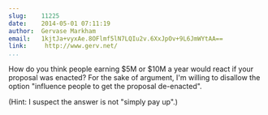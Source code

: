 ```yaml
---
slug:    11225
date:    2014-05-01 07:11:19
author:  Gervase Markham
email:   1kjtJa+vyxAe.8OFlmf5lN7LQIu2v.6XxJpOv+9L6JmWYtAA==
link:     http://www.gerv.net/
...
```


How do you think people earning $5M or $10M a year would react if your
proposal was enacted? For the sake of argument, I'm willing to
disallow the option "influence people to get the proposal de-enacted".

(Hint: I suspect the answer is not "simply pay up".)
